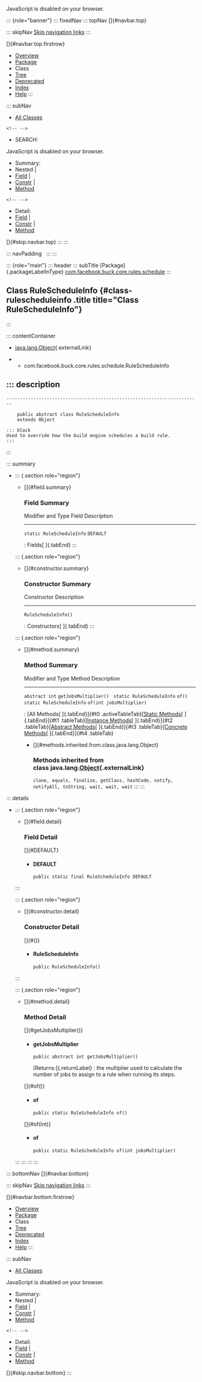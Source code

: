 <div>

JavaScript is disabled on your browser.

</div>

::: {role="banner"}
::: fixedNav
::: topNav
[]{#navbar.top}

::: skipNav
[Skip navigation links](#skip.navbar.top "Skip navigation links")
:::

[]{#navbar.top.firstrow}

-   [Overview](../../../../../../index.html)
-   [Package](package-summary.html)
-   Class
-   [Tree](package-tree.html)
-   [Deprecated](../../../../../../deprecated-list.html)
-   [Index](../../../../../../index-all.html)
-   [Help](../../../../../../help-doc.html)
:::

::: subNav
-   [All Classes](../../../../../../allclasses.html)

```{=html}
<!-- -->
```
-   SEARCH:

<div>

<div>

JavaScript is disabled on your browser.

</div>

</div>

<div>

-   Summary: 
-   Nested \| 
-   [Field](#field.summary) \| 
-   [Constr](#constructor.summary) \| 
-   [Method](#method.summary)

```{=html}
<!-- -->
```
-   Detail: 
-   [Field](#field.detail) \| 
-   [Constr](#constructor.detail) \| 
-   [Method](#method.detail)

</div>

[]{#skip.navbar.top}
:::
:::

::: navPadding
 
:::
:::

::: {role="main"}
::: header
::: subTitle
[Package]{.packageLabelInType} [com.facebook.buck.core.rules.schedule](package-summary.html)
:::

## Class RuleScheduleInfo {#class-rulescheduleinfo .title title="Class RuleScheduleInfo"}
:::

::: contentContainer
-   [java.lang.Object](http://docs.oracle.com/javase/7/docs/api/java/lang/Object.html?is-external=true "class or interface in java.lang"){.externalLink}

-   -   com.facebook.buck.core.rules.schedule.RuleScheduleInfo

::: description
-   

    ------------------------------------------------------------------------

        public abstract class RuleScheduleInfo
        extends Object

    ::: block
    Used to override how the build engine schedules a build rule.
    :::
:::

::: summary
-   ::: {.section role="region"}
    -   []{#field.summary}

        ### Field Summary

          Modifier and Type           Field       Description
          --------------------------- ----------- -------------
          `static RuleScheduleInfo`   `DEFAULT`    

          : Fields[ ]{.tabEnd}
    :::

    ::: {.section role="region"}
    -   []{#constructor.summary}

        ### Constructor Summary

          Constructor            Description
          ---------------------- -------------
          `RuleScheduleInfo()`    

          : Constructors[ ]{.tabEnd}
    :::

    ::: {.section role="region"}
    -   []{#method.summary}

        ### Method Summary

          Modifier and Type           Method                     Description
          --------------------------- -------------------------- -------------
          `abstract int`              `getJobsMultiplier()`       
          `static RuleScheduleInfo`   `of()`                      
          `static RuleScheduleInfo`   `of​(int jobsMultiplier)`    

          : [All Methods[ ]{.tabEnd}]{#t0 .activeTableTab}[[Static
          Methods](javascript:show(1);)[ ]{.tabEnd}]{#t1
          .tableTab}[[Instance
          Methods](javascript:show(2);)[ ]{.tabEnd}]{#t2
          .tableTab}[[Abstract
          Methods](javascript:show(4);)[ ]{.tabEnd}]{#t3
          .tableTab}[[Concrete
          Methods](javascript:show(8);)[ ]{.tabEnd}]{#t4 .tableTab}

        -   []{#methods.inherited.from.class.java.lang.Object}

            ### Methods inherited from class java.lang.[Object](http://docs.oracle.com/javase/7/docs/api/java/lang/Object.html?is-external=true "class or interface in java.lang"){.externalLink}

            `clone, equals, finalize, getClass, hashCode, notify, notifyAll, toString, wait, wait, wait`
    :::
:::

::: details
-   ::: {.section role="region"}
    -   []{#field.detail}

        ### Field Detail

        []{#DEFAULT}

        -   #### DEFAULT

                public static final RuleScheduleInfo DEFAULT
    :::

    ::: {.section role="region"}
    -   []{#constructor.detail}

        ### Constructor Detail

        []{#<init>()}

        -   #### RuleScheduleInfo

                public RuleScheduleInfo()
    :::

    ::: {.section role="region"}
    -   []{#method.detail}

        ### Method Detail

        []{#getJobsMultiplier()}

        -   #### getJobsMultiplier

            ``` methodSignature
            public abstract int getJobsMultiplier()
            ```

            [Returns:]{.returnLabel}
            :   the multiplier used to calculate the number of jobs to
                assign to a rule when running its steps.

        []{#of()}

        -   #### of

            ``` methodSignature
            public static RuleScheduleInfo of()
            ```

        []{#of(int)}

        -   #### of

            ``` methodSignature
            public static RuleScheduleInfo of​(int jobsMultiplier)
            ```
    :::
:::
:::
:::

::: bottomNav
[]{#navbar.bottom}

::: skipNav
[Skip navigation links](#skip.navbar.bottom "Skip navigation links")
:::

[]{#navbar.bottom.firstrow}

-   [Overview](../../../../../../index.html)
-   [Package](package-summary.html)
-   Class
-   [Tree](package-tree.html)
-   [Deprecated](../../../../../../deprecated-list.html)
-   [Index](../../../../../../index-all.html)
-   [Help](../../../../../../help-doc.html)
:::

::: subNav
-   [All Classes](../../../../../../allclasses.html)

<div>

<div>

JavaScript is disabled on your browser.

</div>

</div>

<div>

-   Summary: 
-   Nested \| 
-   [Field](#field.summary) \| 
-   [Constr](#constructor.summary) \| 
-   [Method](#method.summary)

```{=html}
<!-- -->
```
-   Detail: 
-   [Field](#field.detail) \| 
-   [Constr](#constructor.detail) \| 
-   [Method](#method.detail)

</div>

[]{#skip.navbar.bottom}
:::
